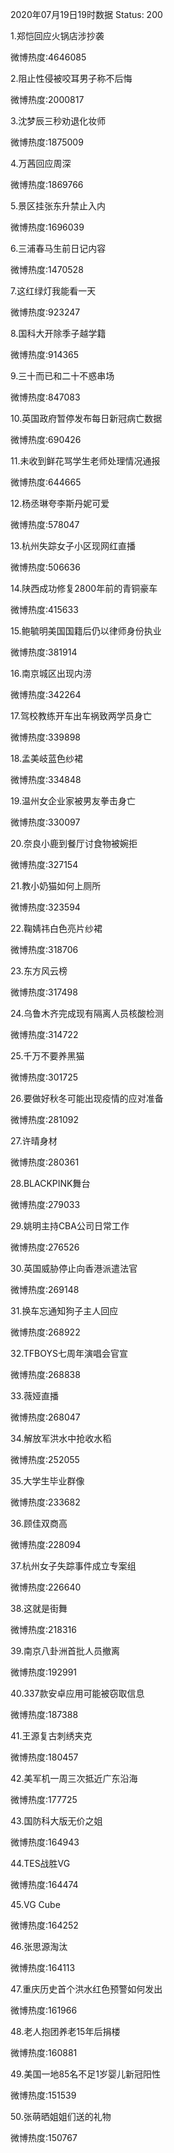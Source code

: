 2020年07月19日19时数据
Status: 200

1.郑恺回应火锅店涉抄袭

微博热度:4646085

2.阻止性侵被咬耳男子称不后悔

微博热度:2000817

3.沈梦辰三秒劝退化妆师

微博热度:1875009

4.万茜回应周深

微博热度:1869766

5.景区挂张东升禁止入内

微博热度:1696039

6.三浦春马生前日记内容

微博热度:1470528

7.这红绿灯我能看一天

微博热度:923247

8.国科大开除季子越学籍

微博热度:914365

9.三十而已和二十不惑串场

微博热度:847083

10.英国政府暂停发布每日新冠病亡数据

微博热度:690426

11.未收到鲜花骂学生老师处理情况通报

微博热度:644665

12.杨丞琳夸李斯丹妮可爱

微博热度:578047

13.杭州失踪女子小区现网红直播

微博热度:506636

14.陕西成功修复2800年前的青铜豪车

微博热度:415633

15.鲍毓明美国国籍后仍以律师身份执业

微博热度:381914

16.南京城区出现内涝

微博热度:342264

17.驾校教练开车出车祸致两学员身亡

微博热度:339898

18.孟美岐蓝色纱裙

微博热度:334848

19.温州女企业家被男友拳击身亡

微博热度:330097

20.奈良小鹿到餐厅讨食物被婉拒

微博热度:327154

21.教小奶猫如何上厕所

微博热度:323594

22.鞠婧祎白色亮片纱裙

微博热度:318706

23.东方风云榜

微博热度:317498

24.乌鲁木齐完成现有隔离人员核酸检测

微博热度:314722

25.千万不要养黑猫

微博热度:301725

26.要做好秋冬可能出现疫情的应对准备

微博热度:281092

27.许晴身材

微博热度:280361

28.BLACKPINK舞台

微博热度:279033

29.姚明主持CBA公司日常工作

微博热度:276526

30.英国威胁停止向香港派遣法官

微博热度:269148

31.换车忘通知狗子主人回应

微博热度:268922

32.TFBOYS七周年演唱会官宣

微博热度:268838

33.薇娅直播

微博热度:268047

34.解放军洪水中抢收水稻

微博热度:252055

35.大学生毕业群像

微博热度:233682

36.顾佳双商高

微博热度:228094

37.杭州女子失踪事件成立专案组

微博热度:226640

38.这就是街舞

微博热度:218316

39.南京八卦洲首批人员撤离

微博热度:192991

40.337款安卓应用可能被窃取信息

微博热度:187388

41.王源复古刺绣夹克

微博热度:180457

42.美军机一周三次抵近广东沿海

微博热度:177725

43.国防科大版无价之姐

微博热度:164943

44.TES战胜VG

微博热度:164474

45.VG Cube

微博热度:164252

46.张思源淘汰

微博热度:164113

47.重庆历史首个洪水红色预警如何发出

微博热度:161966

48.老人抱团养老15年后捐楼

微博热度:160881

49.美国一地85名不足1岁婴儿新冠阳性

微博热度:151539

50.张萌晒姐姐们送的礼物

微博热度:150767

